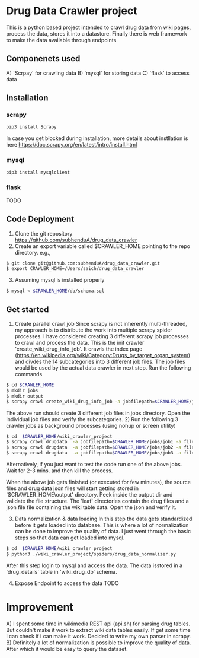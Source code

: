 # Drug Data Crawler project
This is a python based project intended to crawl drug data from wiki pages, process the data, stores it into a datastore. Finally there is web framework to make the data available through endpoints
## Componenets used 
A) 'Scrpay' for crawling data 
B) 'mysql' for storing data 
C) 'flask' to access data 

## Installation

### scrapy
```bash
pip3 install Scrapy 
```
In case you get blocked during installation, more details about instllation is here 
https://doc.scrapy.org/en/latest/intro/install.html

### mysql
```bash
pip3 install mysqlclient
```
### flask
TODO

## Code Deployment 

1) Clone the git repository 
https://github.com/subhenduA/drug_data_crawler
2) Create an export variable called $CRAWLER_HOME pointing to the repo directory. e.g.,
```bash
$ git clone git@github.com:subhenduA/drug_data_crawler.git
$ export CRAWLER_HOME=/Users/saich/drug_data_crawler
```
3) Assuming mysql is installed properly 
```bash
$ mysql < $CRAWLER_HOME/db/schema.sql
```
## Get started

1) Create parallel crawl job
Since scrapy is not inherently multi-threaded, my approach is to distribute the work into multiple scrapy spider processes. I have considered creating 3 different scrapy job processes to crawl and process the data. This is the init crawler 'create_wiki_drug_info_job'. It crawls the index page (https://en.wikipedia.org/wiki/Category:Drugs_by_target_organ_system) and divdes the 14 subcategories into 3 different job files. The job files would be used by the actual data crawler in next step. Run the following commands

```bash
$ cd $CRAWLER_HOME
$ mkdir jobs
$ mkdir output
$ scrapy crawl create_wiki_drug_info_job -a jobfilepath=$CRAWLER_HOME/jobs -a output=$CRAWLER_HOME/output
```
The above run should create 3 different job files in jobs directory. Open the individual job files and verify the subcategories.
2) Run the following 3 crawler jobs as background processes (using nohup or screen utility) 
```bash
$ cd  $CRAWLER_HOME/wiki_crawler_project
$ scrapy crawl drugdata  -a jobfilepath=$CRAWLER_HOME/jobs/job1 -a filepath=$CRAWLER_HOME/output
$ scrapy crawl drugdata  -a jobfilepath=$CRAWLER_HOME/jobs/job2 -a filepath=$CRAWLER_HOME/output
$ scrapy crawl drugdata  -a jobfilepath=$CRAWLER_HOME/jobs/job3 -a filepath=$CRAWLER_HOME/output
```
Alternatively, if you just want to test the code run one of the above jobs. Wait for  2-3 mins. and then kill the process. 

When the above job gets finished (or executed for few minutes), the source files and drug data json files will start getting stored in '$CRAWLER_HOME\output' directory. Peek inside the output dir and validate the file structure. The 'leaf' directories contain the drug files and a json file file containing the wiki table data. Open the json and verify it. 

3) Data normalization & data loading 
In this step the data gets standardized before it gets loaded into database. This is where a lot of normalization can be done to improve the quality of data. I just went through the basic steps so that data can get loaded into mysql. 
```bash
$ cd  $CRAWLER_HOME/wiki_crawler_project
$ python3 ./wiki_crawler_project/spiders/drug_data_normalizer.py
```
After this step login to mysql and access the data. The data isstored in a 'drug_details' table in 'wiki_drug_db' schema.

4) Expose Endpoint to access the data 
TODO

# Improvement 
A) I spent some time in wikimedia REST api (api.sh) for parsing drug tables. But couldn't make it work to extract wiki data tables easily. If get some time i can check if i can make it work. Decided to write my own parser in scrapy.
B) Definitely a lot of normalization is possible to improve the quality of data. After which it would be easy to query the dataset. 


